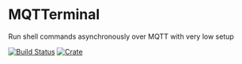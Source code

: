 # MQTTerminal

Run shell commands asynchronously over MQTT with very low setup

[![Build Status](https://travis-ci.com/gabriel-milan/mqtterminal.svg?branch=master)](https://travis-ci.com/gabriel-milan/mqtterminal)
[![Crate](https://img.shields.io/crates/v/mqtterminal-server)](https://crates.io/crates/mqtterminal-server)

